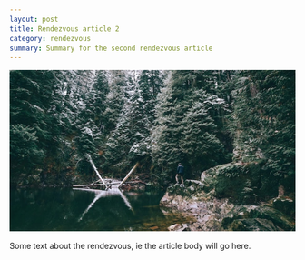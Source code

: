 ```yaml
---
layout: post
title: Rendezvous article 2
category: rendezvous
summary: Summary for the second rendezvous article
---
```


<div class="figure">
	<img src="/images/2.jpg" alt="An example rendezvous" />
</div>

Some text about the rendezvous, ie the article body will go here. 